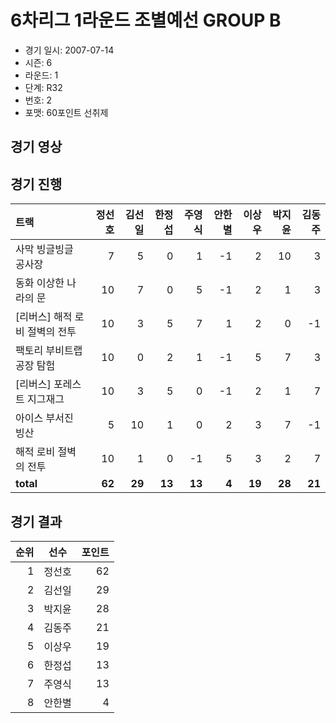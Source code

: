 # 6차리그 1라운드 조별예선 GROUP B

- 경기 일시: 2007-07-14
- 시즌: 6
- 라운드: 1
- 단계: R32
- 번호: 2
- 포맷: 60포인트 선취제





## 경기 영상
## 경기 진행

| 트랙 | 정선호 | 김선일 | 한정섭 | 주영식 | 안한별 | 이상우 | 박지윤 | 김동주 |
|:---|---:|---:|---:|---:|---:|---:|---:|---:|
| 사막 빙글빙글 공사장 | 7 | 5 | 0 | 1 | -1 | 2 | 10 | 3 |
| 동화 이상한 나라의 문 | 10 | 7 | 0 | 5 | -1 | 2 | 1 | 3 |
| [리버스] 해적 로비 절벽의 전투 | 10 | 3 | 5 | 7 | 1 | 2 | 0 | -1 |
| 팩토리 부비트랩 공장 탐험 | 10 | 0 | 2 | 1 | -1 | 5 | 7 | 3 |
| [리버스] 포레스트 지그재그 | 10 | 3 | 5 | 0 | -1 | 2 | 1 | 7 |
| 아이스 부서진 빙산 | 5 | 10 | 1 | 0 | 2 | 3 | 7 | -1 |
| 해적 로비 절벽의 전투 | 10 | 1 | 0 | -1 | 5 | 3 | 2 | 7 |
| __total__ | __62__ | __29__ | __13__ | __13__ | __4__ | __19__ | __28__ | __21__ |




## 경기 결과

| 순위 | 선수 | 포인트 |
|---:|:---:|---:|
| 1 | 정선호 | 62 |
| 2 | 김선일 | 29 |
| 3 | 박지윤 | 28 |
| 4 | 김동주 | 21 |
| 5 | 이상우 | 19 |
| 6 | 한정섭 | 13 |
| 7 | 주영식 | 13 |
| 8 | 안한별 | 4 |

